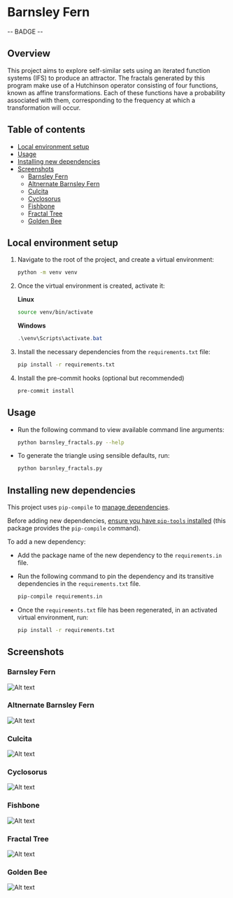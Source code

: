 # Barnsley Fern

-- BADGE --

## Overview

This project aims to explore self-similar sets using an iterated function systems (IFS) to produce an attractor. The fractals generated by this program make use of a Hutchinson operator consisting of four functions, known as affine transformations. Each of these functions have a probability associated with them, corresponding to the frequency at which a transformation will occur.

## Table of contents

  - [Local environment setup](#local-environment-setup)
  - [Usage](#usage)
  - [Installing new dependencies](#installing-new-dependencies)
  - [Screenshots](#screenshots)
    - [Barnsley Fern](#barnsley-fern-1)
    - [Altnernate Barnsley Fern](#altnernate-barnsley-fern)
    - [Culcita](#culcita)
    - [Cyclosorus](#cyclosorus)
    - [Fishbone](#fishbone)
    - [Fractal Tree](#fractal-tree)
    - [Golden Bee](#golden-bee)

## Local environment setup

1. Navigate to the root of the project, and create a virtual environment:

    ```bash
    python -m venv venv
    ```

2. Once the virtual environment is created, activate it:

    **Linux**

    ```bash
    source venv/bin/activate
    ```

    **Windows**

    ```powershell
    .\venv\Scripts\activate.bat
    ```

3. Install the necessary dependencies from the `requirements.txt` file:

    ```bash
    pip install -r requirements.txt
    ```

4. Install the pre-commit hooks (optional but recommended)

    ```bash
    pre-commit install
    ```

## Usage

- Run the following command to view available command line arguments:

    ```bash
    python barnsley_fractals.py --help
    ```

- To generate the triangle using sensible defaults, run:

    ```bash
    python barsnley_fractals.py
    ```

## Installing new dependencies

This project uses `pip-compile` to [manage dependencies](https://youtu.be/LAig6s9Hkj0).

Before adding new dependencies, [ensure you have `pip-tools` installed](https://pypi.org/project/pip-tools/) (this package provides the `pip-compile` command).

To add a new dependency:

-   Add the package name of the new dependency to the `requirements.in` file.
-   Run the following command to pin the dependency and its transitive dependencies in the `requirements.txt` file.

    ```bash
    pip-compile requirements.in
    ```

-   Once the `requirements.txt` file has been regenerated, in an activated virtual environment, run:

    ```bash
    pip install -r requirements.txt

## Screenshots

### Barnsley Fern

![Alt text](/images/barnsley-fern.png?raw=true "Barnsley Fern")

### Altnernate Barnsley Fern

![Alt text](/images/alt-barnsley-fern.png?raw=true "Alternate Barnsley Fern")

### Culcita

![Alt text](/images/culcita.png?raw=true "Culcita")

### Cyclosorus

![Alt text](/images/cyclosorus.png?raw=true "Cyclosorus")

### Fishbone

![Alt text](/images/fishbone.png?raw=true "Fishbone")

### Fractal Tree

![Alt text](/images/fractal-tree.png?raw=true "Fractal Tree")

### Golden Bee

![Alt text](/images/golden-bee.png?raw=true "Golden Bee")